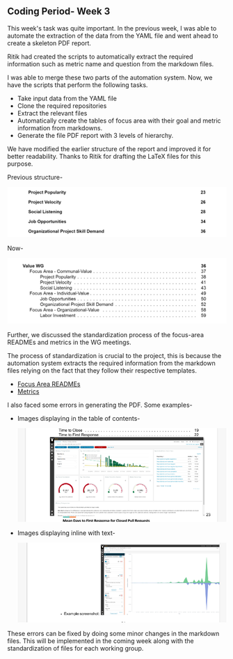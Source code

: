 ## Coding Period- Week 3

This week's task was quite important. In the previous week, I was able to automate the extraction of the data from the YAML file and went ahead to create a skeleton PDF report.

Ritik had created the scripts to automatically extract the required information such as metric name and question from the markdown files.

I was able to merge these two parts of the automation system. Now, we have the scripts that perform the following tasks.

- Take input data from the YAML file
- Clone the required repositories
- Extract the relevant files
- Automatically create the tables of focus area with their goal and metric information from markdowns.
- Generate the file PDF report with 3 levels of hierarchy.

We have modified the earlier structure of the report and improved it for better readability. Thanks to Ritik for drafting the LaTeX files for this purpose.

Previous structure- 

![Prexisting structure of the report](images/week-03_prexisting_TOC.png)

Now- 

![Modifed structure of the report](images/week-03_modified_TOC.png)

Further, we discussed the standardization process of the focus-area READMEs and metrics in the WG meetings.

The process of standardization is crucial to the project, this is because the automation system extracts the required information from the markdown files relying on the fact that they follow their respective templates.

- [Focus Area READMEs](https://github.com/chaoss/governance/blob/master/templates/focus-areas.md)
- [Metrics](https://github.com/chaoss/metrics/blob/master/resources/metrics-template.md)

 I also faced some errors in generating the PDF. Some examples-

- Images displaying in the table of contents- 

    ![Image in TOC error](images/week-03_image_error_TOC.png)

- Images displaying inline with text-

    ![Image inline with text error](images/week-03_image_error_inline_text.png)

These errors can be fixed by doing some minor changes in the markdown files. This will be implemented in the coming week along with the standardization of files for each working group.
